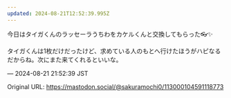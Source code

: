 ```yaml
---
updated: 2024-08-21T12:52:39.995Z
---
```


<p>今日はタイガくんのラッセーラうちわをカケルくんと交換してもらった👓️✨️</p><p>タイガくんは1枚だけだったけど、求めている人のもとへ行けたほうがハピなるだからね。次にまた来てくれるといいな。</p>

&mdash; 2024-08-21 21:52:39 JST

Original URL: https://mastodon.social/@sakuramochi0/113000104591118773

